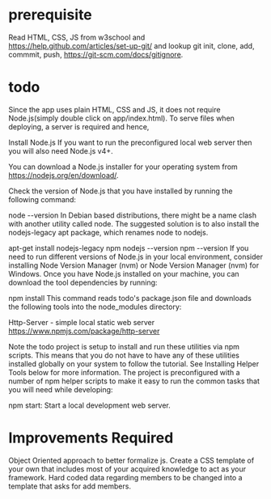 # prerequisite
Read HTML, CSS, JS from w3school and https://help.github.com/articles/set-up-git/ and lookup git init, clone, add, commmit, push, https://git-scm.com/docs/gitignore.

# todo
Since the app uses plain HTML, CSS and JS, it does not require Node.js(simply double click on app/index.html). To serve files when deploying, a server is required and hence, 

Install Node.js
If you want to run the preconfigured local web server then you will also need Node.js v4+.

You can download a Node.js installer for your operating system from https://nodejs.org/en/download/.

Check the version of Node.js that you have installed by running the following command:

node --version
In Debian based distributions, there might be a name clash with another utility called node. The suggested solution is to also install the nodejs-legacy apt package, which renames node to nodejs.

apt-get install nodejs-legacy npm
nodejs --version
npm --version
If you need to run different versions of Node.js in your local environment, consider installing Node Version Manager (nvm) or Node Version Manager (nvm) for Windows.
Once you have Node.js installed on your machine, you can download the tool dependencies by running:

npm install
This command reads todo's package.json file and downloads the following tools into the node_modules directory:

Http-Server - simple local static web server https://www.npmjs.com/package/http-server

Note the todo project is setup to install and run these utilities via npm scripts. This means that you do not have to have any of these utilities installed globally on your system to follow the tutorial. See Installing Helper Tools below for more information.
The project is preconfigured with a number of npm helper scripts to make it easy to run the common tasks that you will need while developing:

npm start: Start a local development web server.

# Improvements Required
Object Oriented approach to better formalize js.
Create a CSS template of your own that includes most of your acquired knowledge to act as your framework.
Hard coded data regarding members to be changed into a template that asks for add members.

